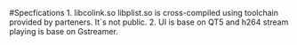 #Specfications
	1. libcolink.so libplist.so is cross-compiled using toolchain provided by parteners. It`s not public.
	2. UI is base on QT5 and h264 stream playing is base on Gstreamer.
